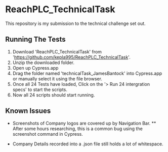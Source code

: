# ReachPLC_TechnicalTask
This repository is my submission to the technical challenge set out. 

## Running The Tests
1. Download 'ReachPLC_TechnicalTask' from 'https://github.com/kepla995/ReachPLC_TechnicalTask'.
2. Unzip the downloaded folder.
3. Open up Cypress.app 
4. Drag the folder named 'technicalTask_JamesBantock' into Cypress.app or manually select it using the file browser. 
5. Once all 24 Tests have loaded, Click on the '> Run 24 intergration specs' to start the scripts.
6. Now all 24 scripts should start running.

## Known Issues
* Screenshots of Company logos are covered up by Navigation Bar.
** After some hours researching, this is a common bug using the screenshot command in Cypress.

* Company Details recorded into a .json file still holds a lot of whitespace. 
